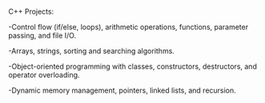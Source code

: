 C++ Projects:

-Control flow (if/else, loops), arithmetic operations, functions, parameter passing, and file I/O. 

-Arrays, strings, sorting and searching algorithms. 

-Object-oriented programming with classes, constructors, destructors, and operator overloading. 

-Dynamic memory management, pointers, linked lists, and recursion.
